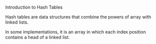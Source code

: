 Introduction to Hash Tables

Hash tables are data structures that combine the powers of array with linked lists.

In some implementations, it is an array in which each index position contains a head of a linked list.
